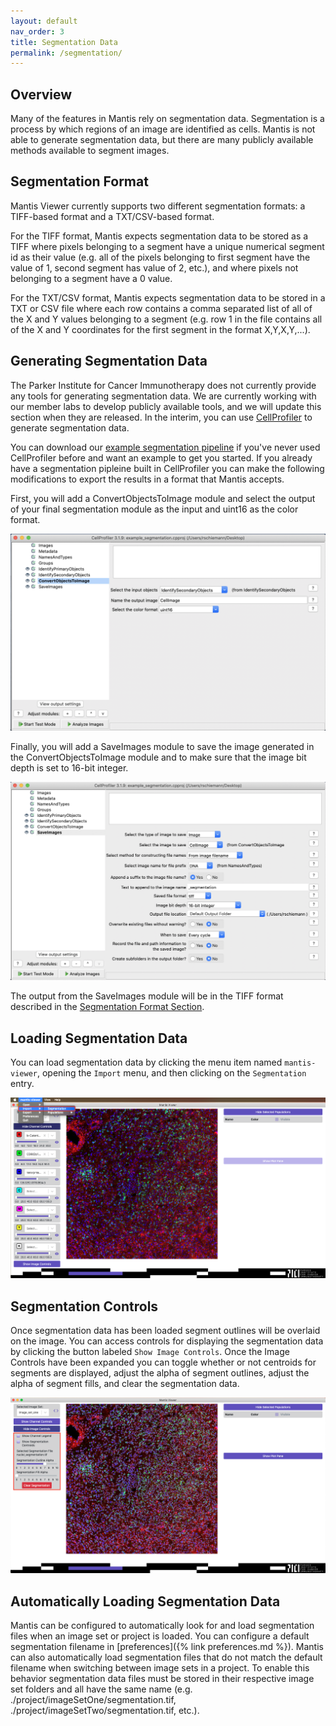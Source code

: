 ```yaml
---
layout: default
nav_order: 3
title: Segmentation Data
permalink: /segmentation/
---
```


## Overview

Many of the features in Mantis rely on segmentation data. Segmentation is a process by which regions of an image are identified as cells. Mantis is not able to generate segmentation data, but there are many publicly available methods available to segment images.

## Segmentation Format

Mantis Viewer currently supports two different segmentation formats: a TIFF-based format and a TXT/CSV-based format.

For the TIFF format, Mantis expects segmentation data to be stored as a TIFF where pixels belonging to a segment have a unique numerical segment id as their value (e.g. all of the pixels belonging to first segment have the value of 1, second segment has value of 2, etc.), and where pixels not belonging to a segment have a 0 value.

For the TXT/CSV format, Mantis expects segmentation data to be stored in a TXT or CSV file where each row contains a comma separated list of all of the X and Y values belonging to a segment (e.g. row 1 in the file contains all of the X and Y coordinates for the first segment in the format X,Y,X,Y,...).

## Generating Segmentation Data

The Parker Institute for Cancer Immunotherapy does not currently provide any tools for generating segmentation data. We are currently working with our member labs to develop publicly available tools, and we will update this section when they are released. In the interim, you can use [CellProfiler](https://cellprofiler.org/) to generate segmentation data.

You can download our [example segmentation pipeline](files/example_segmentation.cpproj) if you've never used CellProfiler before and want an example to get you started. If you already have a segmentation pipleine built in CellProfiler you can make the following modifications to export the results in a format that Mantis accepts.

First, you will add a ConvertObjectsToImage module and select the output of your final segmentation module as the input and uint16 as the color format.

![Convert Objects](images/cell_profiler_convert_objects.png)

Finally, you will add a SaveImages module to save the image generated in the ConvertObjectsToImage module and to make sure that the image bit depth is set to 16-bit integer.

![Save Images](images/cell_profiler_save_images.png)

The output from the SaveImages module will be in the TIFF format described in the [Segmentation Format Section](#segmentation-format).

## Loading Segmentation Data

You can load segmentation data by clicking the menu item named `mantis-viewer`, opening the `Import` menu, and then clicking on the `Segmentation` entry.

![Segmentation Menu](images/segmentation_menu.png)

## Segmentation Controls

Once segmentation data has been loaded segment outlines will be overlaid on the image. You can access controls for displaying the segmentation data by clicking the button labeled `Show Image Controls`. Once the Image Controls have been expanded you can toggle whether or not centroids for segments are displayed, adjust the alpha of segment outlines, adjust the alpha of segment fills, and clear the segmentation data.

![Segmentation Controls](images/segmentation_controls.png)

## Automatically Loading Segmentation Data

Mantis can be configured to automatically look for and load segmentation files when an image set or project is loaded. You can configure a default segmentation filename in [preferences]({% link preferences.md %}). Mantis can also automatically load segmentation files that do not match the default filename when switching between image sets in a project. To enable this behavior segmentation data files must be stored in their respective image set folders and all have the same name (e.g. ./project/imageSetOne/segmentation.tif, ./project/imageSetTwo/segmentation.tif, etc.).